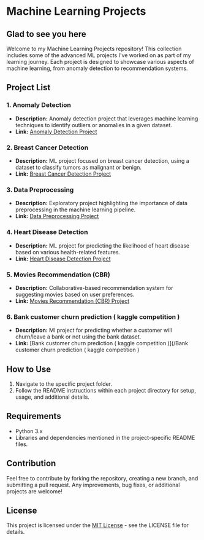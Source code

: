 # Machine Learning Projects
## Glad to see you here 
Welcome to my Machine Learning Projects repository! This collection includes some of the advanced ML projects I've worked on as part of my learning journey. Each project is designed to showcase various aspects of machine learning, from anomaly detection to recommendation systems.

## Project List

### 1. Anomaly Detection

- **Description:** Anomaly detection project that leverages machine learning techniques to identify outliers or anomalies in a given dataset.
- **Link:** [Anomaly Detection Project](/Anomaly_Detection)

### 2. Breast Cancer Detection

- **Description:** ML project focused on breast cancer detection, using a dataset to classify tumors as malignant or benign.
- **Link:** [Breast Cancer Detection Project](/Breast_Cancer)

### 3. Data Preprocessing

- **Description:** Exploratory project highlighting the importance of data preprocessing in the machine learning pipeline.
- **Link:** [Data Preprocessing Project](/Data_Preprocessing)

### 4. Heart Disease Detection

- **Description:** ML project for predicting the likelihood of heart disease based on various health-related features.
- **Link:** [Heart Disease Detection Project](/Heart_Disease_Detection)

### 5. Movies Recommendation (CBR)

- **Description:** Collaborative-based recommendation system for suggesting movies based on user preferences.
- **Link:** [Movies Recommendation (CBR) Project](/Movies_Recommendation)

### 6. Bank customer churn prediction ( kaggle competition )

- **Description:** Ml project for predicting whether a customer will churn/leave a bank or not using the bank dataset.
- **Link:** [Bank customer churn prediction ( kaggle competition )](/Bank customer churn prediction ( kaggle competition )

## How to Use

1. Navigate to the specific project folder.
2. Follow the README instructions within each project directory for setup, usage, and additional details.

## Requirements

- Python 3.x
- Libraries and dependencies mentioned in the project-specific README files.

## Contribution

Feel free to contribute by forking the repository, creating a new branch, and submitting a pull request. Any improvements, bug fixes, or additional projects are welcome!

## License

This project is licensed under the [MIT License](LICENSE) - see the LICENSE file for details.

